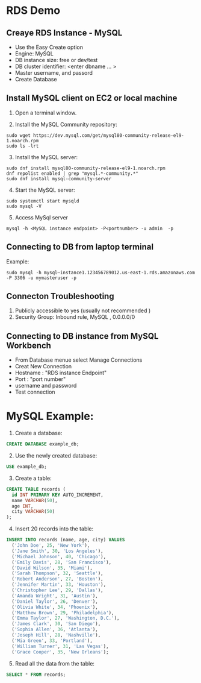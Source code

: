 # RDS Demo

## Creaye RDS Instance - MySQL

- Use the Easy Create option
- Engine: MySQL
- DB instance size: free or dev/test
- DB cluster identifier: <enter dbname ... >
- Master username, and passord
- Create Database


## Install MySQL client on EC2 or local machine 

1. Open a terminal window. 

2. Install the MySQL Community repository:

```shell
sudo wget https://dev.mysql.com/get/mysql80-community-release-el9-1.noarch.rpm 
sudo ls -lrt
```
3. Install the MySQL server:
```shell
sudo dnf install mysql80-community-release-el9-1.noarch.rpm
dnf repolist enabled | grep "mysql.*-community.*"
sudo dnf install mysql-community-server
```
4. Start the MySQL server:

```shell
sudo systemctl start mysqld
sudo mysql -V
```
5. Access MySql server 
```shell
mysql -h <MySQL instance endpoint> -P<portnumber> -u admin  -p 
```

## Connecting to DB from laptop terminal 

Example:
```shell
sudo mysql -h mysql–instance1.123456789012.us-east-1.rds.amazonaws.com -P 3306 -u mymasteruser -p
```
## 

## Connecton Troubleshooting
1. Publicly accessible to yes (usually not recommended )
2. Security Group: Inbound rule, MySQL , 0.0.0.0/0


## Connecting to DB instance from MySQL Workbench

- From Database menue select Manage Connections
- Creat New Connection
- Hostname : "RDS instance Endpoint"
- Port : "port number"
- username and password
- Test connection

# MySQL Example:

1. Create a database:
```sql
CREATE DATABASE example_db;
```

2. Use the newly created database:
```sql
USE example_db;
```

3. Create a table:
```sql
CREATE TABLE records (
  id INT PRIMARY KEY AUTO_INCREMENT,
  name VARCHAR(50),
  age INT,
  city VARCHAR(50)
);
```

4. Insert 20 records into the table:

```sql
INSERT INTO records (name, age, city) VALUES
  ('John Doe', 25, 'New York'),
  ('Jane Smith', 30, 'Los Angeles'),
  ('Michael Johnson', 40, 'Chicago'),
  ('Emily Davis', 28, 'San Francisco'),
  ('David Wilson', 35, 'Miami'),
  ('Sarah Thompson', 32, 'Seattle'),
  ('Robert Anderson', 27, 'Boston'),
  ('Jennifer Martin', 33, 'Houston'),
  ('Christopher Lee', 29, 'Dallas'),
  ('Amanda Wright', 31, 'Austin'),
  ('Daniel Taylor', 26, 'Denver'),
  ('Olivia White', 34, 'Phoenix'),
  ('Matthew Brown', 29, 'Philadelphia'),
  ('Emma Taylor', 27, 'Washington, D.C.'),
  ('James Clark', 30, 'San Diego'),
  ('Sophia Allen', 36, 'Atlanta'),
  ('Joseph Hill', 28, 'Nashville'),
  ('Mia Green', 33, 'Portland'),
  ('William Turner', 31, 'Las Vegas'),
  ('Grace Cooper', 35, 'New Orleans');
```

5. Read all the data from the table:
```sql
SELECT * FROM records;
```

